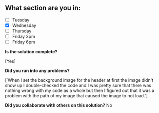 <!--
  CTP STUDENTS
  Use this pull request template to provide assignment submissions.
  If you plan on continuing to work on the code, you can open the
  pull request as a DRAFT. When done open the pull request.
-->

<!--
TITLE: Include your section in the pull request title
 -->

## What section are you in:

- [ ] Tuesday
- [x] Wednesday
- [ ] Thursday
- [ ] Friday 3pm
- [ ] Friday 6pm

**Is the solution complete?**

[Yes]

**Did you run into any problems?**

[’When I set the background image for the header at first the image didn't show up I double-checked the code and I was pretty sure that there was nothing wrong with my code as a whole but then I figured out that it was a problem with the path of my image that caused the image to not load.‘]

**Did you collaborate with others on this solution?**
No
<!-- Provide collaborators github usernames -->
